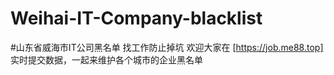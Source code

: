 # Weihai-IT-Company-blacklist
#山东省威海市IT公司黑名单
找工作防止掉坑 欢迎大家在 [https://job.me88.top] 实时提交数据，一起来维护各个城市的企业黑名单

